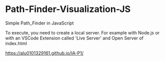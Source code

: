 # Path-Finder-Visualization-JS
Simple Path_Finder in JavaScript

To execute, you need to create a local server.
For example with Node.js or with an VSCode Extension called 'Live Server' and Open Server of index.html

https://alu0101329161.github.io/IA-P1/
